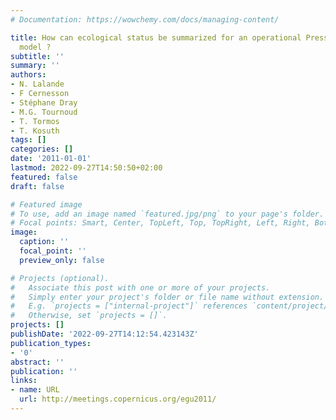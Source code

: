 ```yaml
---
# Documentation: https://wowchemy.com/docs/managing-content/

title: How can ecological status be summarized for an operational Pressures/States
  model ?
subtitle: ''
summary: ''
authors:
- N. Lalande
- F Cernesson
- Stéphane Dray
- M.G. Tournoud
- T. Tormos
- T. Kosuth
tags: []
categories: []
date: '2011-01-01'
lastmod: 2022-09-27T14:50:50+02:00
featured: false
draft: false

# Featured image
# To use, add an image named `featured.jpg/png` to your page's folder.
# Focal points: Smart, Center, TopLeft, Top, TopRight, Left, Right, BottomLeft, Bottom, BottomRight.
image:
  caption: ''
  focal_point: ''
  preview_only: false

# Projects (optional).
#   Associate this post with one or more of your projects.
#   Simply enter your project's folder or file name without extension.
#   E.g. `projects = ["internal-project"]` references `content/project/deep-learning/index.md`.
#   Otherwise, set `projects = []`.
projects: []
publishDate: '2022-09-27T14:12:54.423143Z'
publication_types:
- '0'
abstract: ''
publication: ''
links:
- name: URL
  url: http://meetings.copernicus.org/egu2011/
---
```


